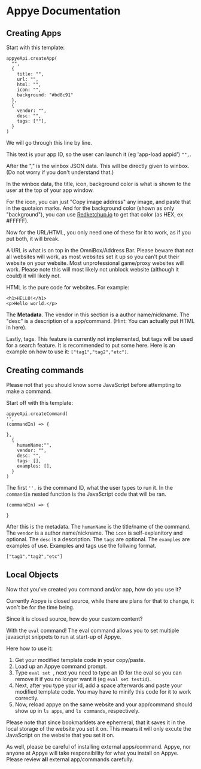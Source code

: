 # Appye Documentation
## Creating Apps
Start with this template:
```
appyeApi.createApp(
  "",
  {
    title: "",
    url: "",
    html: "",
    icon: "",
    background: "#bd8c91"
  },
  {
    vendor: "",
    desc: "",
    tags: [""],  
  }
)
```
We will go through this line by line.

This text is your app ID, so the user can launch it
(eg 'app-load appid') ```"",```.

After the "," is the winbox JSON data.
This will be directly given to winbox. (Do not worry if you don't understand that.)

In the winbox data, the title, icon, background color is what is shown to the user at the top of your app window.

For the icon, you can just "Copy image address" any image, and paste that in the quotaion marks. And for the background color (shown as only "background"), you can use [Redketchup.io](https://redketchup.io/color-picker) to get that color (as HEX, ex #FFFFF).


Now for the URL/HTML, you only need one of these for it to work, as if you put both, it will break.
 
 A URL is what is on top in the OmniBox/Address Bar. Please beware that not all websites will work, as most websites set it up so you can't put their website on your website. Most unprofessional game/proxy websites will work. Please note this will most likely not unblock website (although it could) it will likely not.
 
 HTML is the pure code for websites. For example:
 ```
 <h1>HELLO!</h1>
 <p>Hello world.</p>
 ```
The **Metadata**. The vendor in this section is a author name/nickname. The "desc" is a description of a app/command. (Hint: You can actually put HTML in here).
 
 Lastly, tags. This feature is currently not implemented, but tags will be used for a search feature. It is recommended to put some here.
 Here is an example on how to use it:
 ```["tag1","tag2","etc"]```.

## Creating commands
Please not that you should know some JavaScript before attempting to make a command.

Start off with this template:
```
appyeApi.createCommand(
'',
(commandIn) => {

},
  {
    humanName:"",
    vendor: "",
    desc: "",
    tags: [], 
    examples: [], 
  }
)
```
The first `'',` is the command ID, what the user types to run it. In the `commandIn` nested function is the JavaScript code that will be ran.
```
(commandIn) => {

}
```
After this is the metadata.
The `humanName` is the title/name of the command. The `vendor` is a author name/nickname. The `icon` is self-explanitory and optional. The `desc` is a description. The `tags` are optional. The `examples` are examples of use. Examples and tags use the follwing format.
 ```
 ["tag1","tag2","etc"]
 ```


## Local Objects
Now that you've created you command and/or app, how do you use it?

Currently Appye is closed source, while there are plans for that to change, it won't be for the time being.

Since it is closed source, how do your custom content?

With the `eval` command!
The eval command allows you to set multiple javascript snippets to run at start-up of Appye.

Here how to use it:
1. Get your modified template code in your copy/paste.
2. Load up an Appye command prompt.
3. Type `eval set `, next you need to type an ID for the eval so you can remove it if you no longer want it (eg `eval set testid`).
4. Next, after you type your id, add a space afterwards and paste your modified template code. You may have to minify this code for it to work correctly.
5. Now, reload appye on the same website and your app/command should show up in `ls apps`, and `ls commands`, respectively.

Please note that since bookmarklets are ephemeral, that it saves it in the local storage of the website you set it on. This means it will only excute the JavaScript on the website that you set it on.


As well, please be careful of installing external apps/command. Appye, nor anyone at Appye will take responsibility for what you install on Appye. Please review **all** external app/commands carefully.




